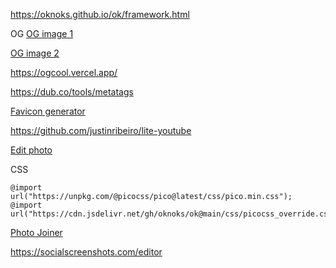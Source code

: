 https://oknoks.github.io/ok/framework.html

OG
[OG image 1](https://tinyurl.com/2y2ctbp4)

[OG image 2](https://tinyurl.com/yt3dmy36)

https://ogcool.vercel.app/

https://dub.co/tools/metatags


[Favicon generator](https://tinyurl.com/favicon-img)


https://github.com/justinribeiro/lite-youtube

[Edit photo](https://oknoks.github.io/ok/bin/edit-photo.html)

CSS
```
@import url("https://unpkg.com/@picocss/pico@latest/css/pico.min.css");
@import url("https://cdn.jsdelivr.net/gh/oknoks/ok@main/css/picocss_override.css");

```

[Photo Joiner](https://www.photojoiner.com/)


https://socialscreenshots.com/editor
